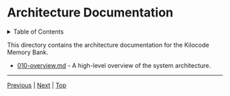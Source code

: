 # Architecture Documentation

<details>
<summary>Table of Contents</summary>

- [010-overview.md](./010-overview.md)

</details>

This directory contains the architecture documentation for the Kilocode Memory Bank.

- [010-overview.md](./010-overview.md) - A high-level overview of the system architecture.

---
[Previous](../000-index.md) | [Next](./010-overview.md) | [Top](../000-index.md)
